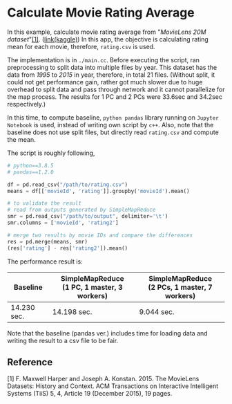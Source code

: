 # Calculate Movie Rating Average

In this example, calculate movie rating average from "*MovieLens 20M dataset*"[\[1\]](#ref1).
([link(kaggle)](https://www.kaggle.com/grouplens/movielens-20m-dataset))
In this app, the objective is calculating rating mean for each movie,
therefore, `rating.csv` is used.

The implementation is in `./main.cc`.
Before executing the script, ran preprocessing to split data into multiple files by year.
This dataset has the data from *1995* to *2015* in year, therefore, in total 21 files.
(Without split, it could not get performance gain,
rather got much slower due to huge overhead to split data and pass through network and it cannot parallelize for the map process.
The results for 1 PC and 2 PCs were 33.6sec and 34.2sec respectively.)

In this time, to compute baseline, `python pandas` library running on `Jupyter Notebook` is used,
instead of writing own script by `c++`.
Also, note that the baseline does not use split files,
but directly read `rating.csv` and compute the mean.

The script is roughly following,
```python
# python==3.8.5
# pandas==1.2.0

df = pd.read_csv("/path/to/rating.csv")
means = df[['movieId', 'rating']].groupby('movieId').mean()

# to validate the result
# read from outputs generated by SimpleMapReduce
smr = pd.read_csv("/path/to/output", delimiter='\t')
smr.columns = ['movieId', 'rating2']

# merge two results by movie IDs and compare the differences
res = pd.merge(means, smr)
(res['rating'] - res['rating2']).mean()
```

The performance result is:

| Baseline | SimpleMapReduce</br>(1 PC, 1 master, 3 workers) | SimpleMapReduce</br>(2 PCs, 1 master, 7 workers) |
|--|--|--|
|14.230 sec. | 14.198 sec. | 9.044 sec. |

Note that the baseline (pandas ver.) includes time for loading data and writing the result to a csv file to be fair.

## Reference
<a name="ref1"></a>\[1\] F. Maxwell Harper and Joseph A. Konstan. 2015. The MovieLens Datasets: History and Context. ACM Transactions on Interactive Intelligent Systems (TiiS) 5, 4, Article 19 (December 2015), 19 pages.
